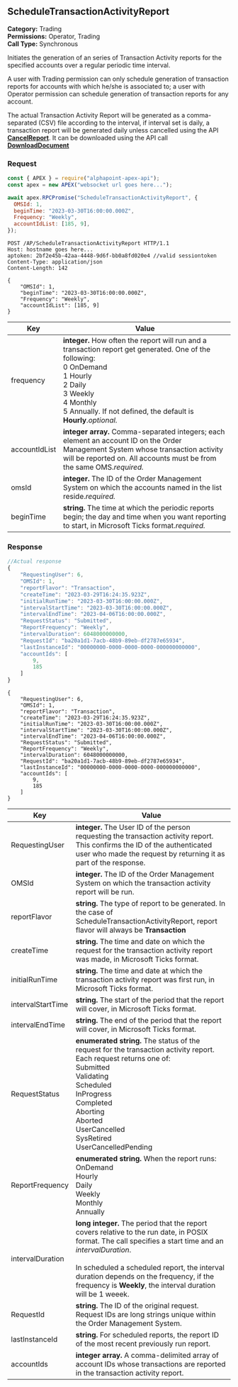 ## ScheduleTransactionActivityReport

**Category:** Trading<br />
**Permissions:** Operator, Trading<br />
**Call Type:** Synchronous

Initiates the generation of an series of Transaction Activity reports for the specified accounts over a regular periodic time interval.

A user with Trading permission can only schedule generation of transaction reports for accounts with which he/she is associated to; a user with Operator permission can schedule generation of transaction reports for any account.

The actual Transaction Activity Report will be generated as a comma-separated (CSV) file according to the interval, if interval set is daily, a transaction report will be generated daily unless cancelled using the API [**CancelReport**](https://23harolds.github.io/slatedoc/#cancelreport). It can be downloaded using the API call [**DownloadDocument**](https://23harolds.github.io/slatedoc/#downloaddocument)

### Request

```javascript
const { APEX } = require("alphapoint-apex-api");
const apex = new APEX("websocket url goes here...");

await apex.RPCPromise("ScheduleTransactionActivityReport", {
  OMSId: 1,
  beginTime: "2023-03-30T16:00:00.000Z",
  Frequency: "Weekly",
  accountIdList: [185, 9],
});
```

```http
POST /AP/ScheduleTransactionActivityReport HTTP/1.1
Host: hostname goes here...
aptoken: 2bf2e45b-42aa-4448-9d6f-bb0a8fd020e4 //valid sessiontoken
Content-Type: application/json
Content-Length: 142

{
    "OMSId": 1,
    "beginTime": "2023-03-30T16:00:00.000Z",
    "Frequency": "Weekly",
    "accountIdList": [185, 9]
}
```

| Key           | Value                                                                                                                                                                                                                                                   |
| ------------- | ------------------------------------------------------------------------------------------------------------------------------------------------------------------------------------------------------------------------------------------------------- |
| frequency     | **integer.** How often the report will run and a transaction report get generated. One of the following:<br />0 OnDemand<br />1 Hourly<br />2 Daily<br />3 Weekly<br />4 Monthly<br />5 Annually. If not defined, the default is **Hourly**._optional._ |
| accountIdList | **integer array.** Comma-separated integers; each element an account ID on the Order Management System whose transaction activity will be reported on. All accounts must be from the same OMS._required._                                               |
| omsId         | **integer.** The ID of the Order Management System on which the accounts named in the list reside._required._                                                                                                                                           |
| beginTime     | **string.** The time at which the periodic reports begin; the day and time when you want reporting to start, in Microsoft Ticks format._required._                                                                                                      |

### Response

```javascript
//Actual response
{
    "RequestingUser": 6,
    "OMSId": 1,
    "reportFlavor": "Transaction",
    "createTime": "2023-03-29T16:24:35.923Z",
    "initialRunTime": "2023-03-30T16:00:00.000Z",
    "intervalStartTime": "2023-03-30T16:00:00.000Z",
    "intervalEndTime": "2023-04-06T16:00:00.000Z",
    "RequestStatus": "Submitted",
    "ReportFrequency": "Weekly",
    "intervalDuration": 6048000000000,
    "RequestId": "ba20a1d1-7acb-48b9-89eb-df2787e65934",
    "lastInstanceId": "00000000-0000-0000-0000-000000000000",
    "accountIds": [
        9,
        185
    ]
}
```

```http
{
    "RequestingUser": 6,
    "OMSId": 1,
    "reportFlavor": "Transaction",
    "createTime": "2023-03-29T16:24:35.923Z",
    "initialRunTime": "2023-03-30T16:00:00.000Z",
    "intervalStartTime": "2023-03-30T16:00:00.000Z",
    "intervalEndTime": "2023-04-06T16:00:00.000Z",
    "RequestStatus": "Submitted",
    "ReportFrequency": "Weekly",
    "intervalDuration": 6048000000000,
    "RequestId": "ba20a1d1-7acb-48b9-89eb-df2787e65934",
    "lastInstanceId": "00000000-0000-0000-0000-000000000000",
    "accountIds": [
        9,
        185
    ]
}
```

| Key               | Value                                                                                                                                                                                                                                                                                                                        |
| ----------------- | ---------------------------------------------------------------------------------------------------------------------------------------------------------------------------------------------------------------------------------------------------------------------------------------------------------------------------- |
| RequestingUser    | **integer.** The User ID of the person requesting the transaction activity report. This confirms the ID of the authenticated user who made the request by returning it as part of the response.                                                                                                                              |
| OMSId             | **integer.** The ID of the Order Management System on which the transaction activity report will be run.                                                                                                                                                                                                                     |
| reportFlavor      | **string.** The type of report to be generated. In the case of ScheduleTransactionActivityReport, report flavor will always be **Transaction**                                                                                                                                                                               |
| createTime        | **string.** The time and date on which the request for the transaction activity report was made, in Microsoft Ticks format.                                                                                                                                                                                                  |
| initialRunTime    | **string.** The time and date at which the transaction activity report was first run, in Microsoft Ticks format.                                                                                                                                                                                                             |
| intervalStartTime | **string.** The start of the period that the report will cover, in Microsoft Ticks format.                                                                                                                                                                                                                                   |
| intervalEndTime   | **string.** The end of the period that the report will cover, in Microsoft Ticks format.                                                                                                                                                                                                                                     |
| RequestStatus     | **enumerated string.** The status of the request for the transaction activity report. Each request returns one of:<br />Submitted<br />Validating<br />Scheduled<br />InProgress<br />Completed<br />Aborting<br />Aborted<br />UserCancelled<br />SysRetired<br />UserCancelledPending                                      |
| ReportFrequency   | **enumerated string.** When the report runs:<br />OnDemand<br />Hourly<br />Daily<br />Weekly<br />Monthly<br />Annually                                                                                                                                                                                                     |
| intervalDuration  | **long integer.** The period that the report covers relative to the run date, in POSIX format. The call specifies a start time and an _intervalDuration_.<br /><br />In scheduled a scheduled report, the interval duration depends on the frequency, if the frequency is **Weekly**, the interval duration will be 1 weeek. |
| RequestId         | **string.** The ID of the original request. Request IDs are long strings unique within the Order Management System.                                                                                                                                                                                                          |
| lastInstanceId    | **string.** For scheduled reports, the report ID of the most recent previously run report.                                                                                                                                                                                                                                   |
| accountIds        | **integer array.** A comma-delimited array of account IDs whose transactions are reported in the transaction activity report.                                                                                                                                                                                                |
